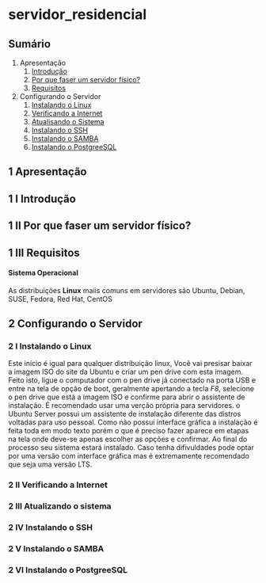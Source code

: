 # servidor_residencial

## Sumário

1.  Apresentação
    1.  [Introdução](#Introdução)
    2.  [Por que faser um servidor físico?](#por_que_fazer)
    3.  [Requisitos](#Requisitos) 
2.  Configurando o Servidor
    1.  [Instalando o Linux](#Instalando_o_Linux)
    2.  [Verificando a Internet](#Verificando_a_Internet)
    3.  [Atualisando o Sistema](#Atualizando_o_sistema)
    4.  [Instalando o SSH](#Instalando_o_SSH)
    5.  [Instalando o SAMBA](#Instalando_o_SAMBA)
    6.  [Instalando o PostgreeSQL](#Instalando_o_PostgreeSQL)
   

## 1 Apresentação

<a id="#Introdução"></a>

## 1 I Introdução

<a id="#por_que_fazer"></a>

## 1 II Por que faser um servidor físico?

<a id="#Requisitos"></a>

## 1 III Requisitos

#### Sistema Operacional

As distribuições **Linux** maiis comuns em servidores são Ubuntu, Debian, SUSE, Fedora, Red Hat, CentOS

## 2 Configurando o Servidor

<a id="#Instalando_o_Linux"></a>

### 2 I Instalando o Linux

Este início é igual para qualquer distribuição linux, Você vai presisar baixar a imagem ISO do site da Ubuntu e criar um pen drive com esta imagem. Feito isto, ligue o computador com o pen drive já conectado na porta USB e entre na tela de opção de boot, geralmente apertando a tecla *F8*, selecione o pen drive que está a imagem ISO e confirme para abrir o assistente de instalação. É recomendado usar uma verção própria para servidores. o Ubuntu Server possui um assistente de instalação diferente das distros voltadas para uso pessoal. Como não possui interface gráfica a instalação é feita toda em modo texto porém o que é preciso fazer aparece em etapas na tela onde deve-se apenas escolher as opções e confirmar. Ao final do processo seu sistema estará instalado. Caso tenha difivuldades pode optar por uma versão com interface gráfica mas é extremamente recomendado que seja uma versão LTS. 

<a id="#Verificando_a_Internet"></a>

### 2 II Verificando a Internet

<a id="#Atualizando_o_sistema"></a>

### 2 III Atualizando o sistema

<a id="#Instalando_o_SSH"></a>

### 2 IV Instalando o SSH

<a id="#Instalando_o_SAMBA"></a>

### 2 V Instalando o SAMBA

<a id="#Instalando_o_PostgreeSQL"></a>

### 2 VI Instalando o PostgreeSQL
